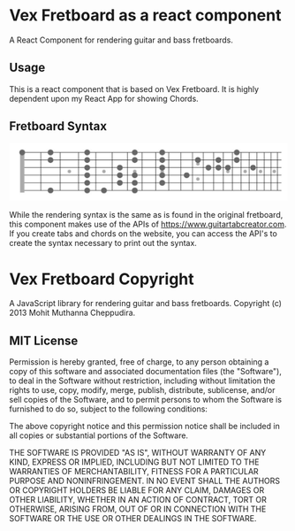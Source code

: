 # Vex Fretboard as a react component

A React Component for rendering guitar and bass fretboards.


## Usage

This is a react component that is based on Vex Fretboard. It is highly dependent upon my React App for showing Chords.  

## Fretboard Syntax

![Example](https://raw.githubusercontent.com/momolarson/fretboard/master/img/example.JPG "Example")

While the rendering syntax is the same as is found in the original fretboard, this component makes use of the 
APIs of https://www.guitartabcreator.com.  If you create tabs and chords on the website, you can access the API's to create the syntax necessary
to print out the syntax. 

# Vex Fretboard Copyright

A JavaScript library for rendering guitar and bass fretboards.
Copyright (c) 2013 Mohit Muthanna Cheppudira.

## MIT License

Permission is hereby granted, free of charge, to any person obtaining a copy
of this software and associated documentation files (the "Software"), to deal
in the Software without restriction, including without limitation the rights
to use, copy, modify, merge, publish, distribute, sublicense, and/or sell
copies of the Software, and to permit persons to whom the Software is
furnished to do so, subject to the following conditions:

The above copyright notice and this permission notice shall be included in
all copies or substantial portions of the Software.

THE SOFTWARE IS PROVIDED "AS IS", WITHOUT WARRANTY OF ANY KIND, EXPRESS OR
IMPLIED, INCLUDING BUT NOT LIMITED TO THE WARRANTIES OF MERCHANTABILITY,
FITNESS FOR A PARTICULAR PURPOSE AND NONINFRINGEMENT. IN NO EVENT SHALL THE
AUTHORS OR COPYRIGHT HOLDERS BE LIABLE FOR ANY CLAIM, DAMAGES OR OTHER
LIABILITY, WHETHER IN AN ACTION OF CONTRACT, TORT OR OTHERWISE, ARISING FROM,
OUT OF OR IN CONNECTION WITH THE SOFTWARE OR THE USE OR OTHER DEALINGS IN
THE SOFTWARE.

